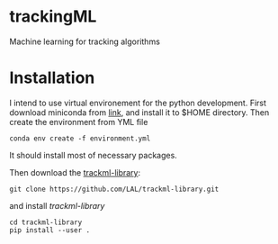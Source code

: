 # trackingML
Machine learning for tracking algorithms


# Installation

I intend to use virtual environement for the python development. 
First download miniconda from [link](https://conda.io/miniconda.html),
and install it to $HOME directory.
Then create the environment from YML file
```
conda env create -f environment.yml
```
It should install most of necessary packages.

Then download the [trackml-library](https://github.com/LAL/trackml-library):
```
git clone https://github.com/LAL/trackml-library.git
```
and install *trackml-library*
```
cd trackml-library
pip install --user .
```
